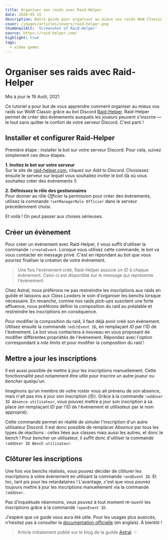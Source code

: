 ```yaml
---
title: Organiser ses raids avec Raid-Helper
date: 2020-05-15
description: Notre guide pour organiser au mieux vos raids WoW Classic grâce au bot Discord Raid-Helper.
cover: /images/articles/covers/raid-helper.png
thumbnailAlt: 'Screenshot of Raid-Helper'
source: https://raid-helper.com/
highlight: true
tags:
  - video games
---
```


# Organiser ses raids avec Raid-Helper

<span class="article-date">Mis à jour le 19 Août, 2021</span>

Ce tutoriel a pour but de vous apprendre comment organiser au mieux vos raids sur WoW Classic grâce au bot Discord [Raid-Helper](https://raid-helper.com/index). Raid-Helper permet de créer des évènements auxquels les joueurs peuvent s'inscrire — le tout sans quitter le confort de votre serveur Discord. C'est parti !

## Installer et configurer Raid-Helper

Première étape : installer le bot sur votre serveur Discord. Pour cela, suivez simplement ces deux étapes.

**1. Invitez le bot sur votre serveur**<br>
Sur le site de [raid-helper.com](https://raid-helper.com/), cliquez sur _Add to Discord_. Choisissez ensuite le serveur sur lequel vous souhaitez inviter le bot (là où vous souhaitez créer des évènements !)

**2. Définissez le rôle des gestionnaires**<br>
Pour donner au rôle _Officier_ la permission pour créer des évènements, utilisez la commande `!setManagerRole Officier` dans le serveur précédemment choisi.

Et voilà ! On peut passer aux choses sérieuses.

## Créer un évènement

Pour créer un évènement avec Raid-Helper, il vous suffit d'utiliser la commande `!createEvent`. Lorsque vous utilisez cette commande, le bot va vous contacter en message privé. C'est en répondant au bot que vous pourrez finaliser la création de votre évènement.

> Une fois l'évènement créé, Raid-Helper associe un _ID_ à chaque évènement. Celui-ci est disponible sur le message qui représente l'évènement.

Chez Astral, nous préférons ne pas restreindre les inscriptions aux raids en guilde et laissons aux _Class Leaders_ le soin d'organiser les benchs lorsque nécessaire. En revanche, comme nos raids _pick-ups_ suscitent une forte affluence, nous préférons définir la composition du raid au préalable et restreindre les inscriptions en conséquence.

Pour modifier la composition du raid, il faut déjà avoir créé son évènement. Utilisez ensuite la commande `!editEvent ID`, en remplaçant _ID_ par l'ID de l'évènement. Le bot vous contactera à nouveau en vous proposant de modifier différentes propriétés de l'évènement. Répondez avec l'option correspondant à _role limits_ et pour modifier la composition du raid !

## Mettre a jour les inscriptions

Il est aussi possible de mettre à jour les inscriptions manuellement. Cette fonctionnalité peut notamment être utile pour inscrire un autre joueur ou _bencher_ quelqu'un.

Imaginons qu'un membre de votre roster vous ait prévenu de son absence, mais n'ait pas mis à jour son inscription (😠). Grâce à la commande `!addUser ID Absence utilisateur`, vous pouvez mettre à jour son inscription à sa place (en remplaçant _ID_ par l'ID de l'évènement et _utilisateur_ par le nom approprié).

Cette commande permet en réalité de simuler l'inscription d'un autre utilisateur Discord. Il est donc possible de remplacer _Absence_ par tous les types de réactions : celles liées aux classes mais aussi les autres, et donc le bench ! Pour _bencher_ un utilisateur, il suffit donc d'utiliser la commande `!addUser ID Bench utilisateur`.

<SulfuronAd></SulfuronAd>

## Clôturer les inscriptions

Une fois vos benchs réalisés, vous pouvez décider de clôturer les inscriptions à votre évènement en utilisant la commande `!endEvent ID`. Et toc, tant pis pour les retardataires ! L'avantage, c'est que vous pouvez toujours mettre à jour les inscriptions manuellement via la commande `!addUser`.

Pas d'inquiétude néanmoins, vous pouvez à tout moment ré-ouvrir les inscriptions grâce à la commande `!openEvent ID`.


J'espère que ce guide vous aura été utile. Pour les usages plus avancés, n'hésitez pas à consulter la [documentation officielle](https://raid-helper.com/commands) (en anglais). À bientôt !

> Article initialement publié sur le blog de la guilde [Astral](https://classic.warcraftlogs.com/guild/eu/sulfuron/astral). ✨
